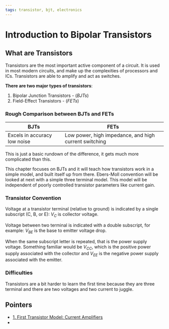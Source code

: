 ```yaml
---
tags: transistor, bjt, electronics
---
```

# Introduction to Bipolar Transistors

## What are Transistors

Transistors are the most important active component of a circuit. It is used in most modern circuits, and make up the complexities of processors and ICs. Transistors are able to amplify and act as switches.

**There are two major types of transistors**:
1. Bipolar Junction Transistors - (*BJTs*)
2. Field-Effect Transistors - (*FETs*)

### Rough Comparison between BJTs and FETs

| BJTs | FETs |
| --- | --- |
| Excels in accuracy low noise | Low power, high impedance, and high current switching |

This is just a basic rundown of the difference, it gets much more complicated than this.


This chapter focuses on BJTs and it will teach how transistors work in a simple model, and built itself up from there. Ebers-Moll convention will be looked at next with a simple three terminal model. This model will be independent of poorly controlled transistor parameters like current gain.

### Transistor Convention

Voltage at a transistor terminal (relative to ground) is indicated by a single subscript (C, B, or E): $V_{C}$ is collector voltage.

Voltage between two terminal is indicated with a double subscript, for example: $V_{BE}$ is the base to emitter voltage drop.

When the same subscript letter is repeated, that is the power supply voltage. Something familiar would be $V_{CC}$, which is the positive power supply associated with the collector and $V_{EE}$ is the negative power supply associated with the emitter.

### Difficulties

Transistors are a bit harder to learn the first time because they are three terminal and there are two voltages and two current to juggle.

## Pointers

- [1. First Transistor Model: Current Amplifiers](02_01_01_current_amplifiers.md)
- []()

